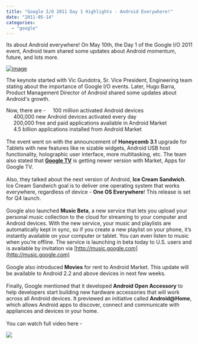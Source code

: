 ```yaml
---
title: "Google I/O 2011 Day 1 Highlights - Android Everywhere!"
date: "2011-05-14"
categories: 
  - "google"
---
```


Its about Android everywhere! On May 10th, the Day 1 of the Google I/O 2011 event, Android team shared some updates about Android momentum, future, and lots more.  

[![image](http://lh5.ggpht.com/_40bmzDo_mBs/Tc7ymrbwsHI/AAAAAAAAB_E/CTH0CGYz1ts/image_thumb%5B1%5D.png?imgmax=800 "image")](http://lh4.ggpht.com/_40bmzDo_mBs/Tc7yjmM_0LI/AAAAAAAAB_A/yFvE1KRWXVk/s1600-h/image%5B3%5D.png)

The keynote started with Vic Gundotra, Sr. Vice President, Engineering team stating about the importance of Google I/O events. Later, Hugo Barra, Product Management Director of Android shared some updates about Android's growth.

Now, there are - 
    100 million activated Android devices  
     400,000 new Android devices activated every day  
     200,000 free and paid applications available in Android Market  
     4.5 billion applications installed from Android Market  
   
The event went on with the announcement of **Honeycomb 3.1** upgrade for Tablets with new features like re sizable widgets, Android USB host functionality, holographic user interface, more multitasking, etc. The team also stated that **[Google TV](http://www.cosmogeek.info/2010/10/two-possible-ways-to-get-google-tv.html)** is getting newer version with Market, Apps for Google TV.  
   
Also, they talked about the next version of Android, **Ice Cream Sandwich**. Ice Cream Sandwich goal is to deliver one operating system that works everywhere, regardless of device - **One OS Everywhere**! This release is set for Q4 launch.  
   
Google also launched **Music Beta**, a new service that lets you upload your personal music collection to the cloud for streaming to your computer and Android devices. With the new service, your music and playlists are automatically kept in sync, so if you create a new playlist on your phone, it’s instantly available on your computer or tablet. You can even listen to music when you’re offline. The service is launching in beta today to U.S. users and is available by invitation via [http://music.google.com](http://music.google.com)  
   
Google also introduced **Movies** for rent to Android Market. This update will be available to Android 2.2 and above devices in next few weeks.  
   
Finally, Google mentioned that it developed **Android Open Accessory** to help developers start building new hardware accessories that will work across all Android devices. It previewed an initiative called **Android@Home**, which allows Android apps to discover, connect and communicate with appliances and devices in your home.  
   
You can watch full video here - 

[![](http://lh3.ggpht.com/_40bmzDo_mBs/Tc7ynr_O5uI/AAAAAAAAB_I/GN_NsEy0Ffw/video2050d76afe91%5B3%5D.jpg?imgmax=800)](http://www.youtube.com/watch?v=OxzucwjFEEs)
